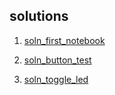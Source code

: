 ## solutions
1. [soln_first_notebook](https://bushastrolab.com/hub/user-redirect/git-pull?repo=https://bushastrolab.com/user/bushastro/lab/tree/fcsr/projects/intro_to_rpi/solns/soln_first_notebook.ipynb?reset)

1. [soln_button_test](https://bushastrolab.com/hub/user-redirect/git-pull?repo=https://bushastrolab.com/user/bushastro/lab/tree/fcsr/projects/intro_to_rpi/solns/soln_button_test.ipynb?reset)

1. [soln_toggle_led](https://bushastrolab.com/hub/user-redirect/git-pull?repo=https://bushastrolab.com/user/bushastro/lab/tree/fcsr/projects/intro_to_rpi/solns/soln_toggle_led.ipynb?reset)


